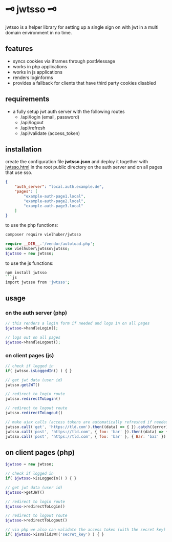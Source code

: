# 🗝️ jwtsso 🗝️

jwtsso is a helper library for setting up a single sign on with jwt in a multi domain environment in no time.

## features

- syncs cookies via iframes through postMessage
- works in php applications
- works in js applications
- renders loginforms
- provides a fallback for clients that have third party cookies disabled

## requirements

- a fully setup jwt auth server with the following routes
  - /api/login (email, password)
  - /api/logout
  - /api/refresh
  - /api/validate (access_token)

## installation

create the configuration file **jwtsso.json** and deploy it together with [jwtsso.html](https://github.com/vielhuber/jwtsso/blob/master/jwtsso.html) in the root public directory on the auth server and on all pages that use sso.

```json
{
    "auth_server": "local.auth.example.de",
    "pages": [
        "example-auth-page1.local",
        "example-auth-page2.local",
        "example-auth-page3.local"
    ]
}
```

to use the php functions:
```bash
composer require vielhuber/jwtsso
```
```php
require __DIR__.'/vendor/autoload.php';
use vielhuber\jwtsso\jwtsso;
$jwtsso = new jwtsso;
```

to use the js functions:
```bash
npm install jwtsso
```js
import jwtsso from 'jwtsso';
```

## usage

### on the auth server (php)
```php
// this renders a login form if needed and logs in on all pages
$jwtsso->handleLogin();

// logs out on all pages
$jwtsso->handleLogout();
```

### on client pages (js)
```js
// check if logged in
if( jwtsso.isLoggedIn() ) { }

// get jwt data (user id)
jwtsso.getJWT()

// redirect to login route
jwtsso.redirectToLogin()

// redirect to logout route
jwtsso.redirectToLogout()

// make ajax calls (access tokens are automatically refreshed if needed)
jwtsso.call('get', 'https://tld.com').then((data) => { }).catch((error) => { })
jwtsso.call('post', 'https://tld.com', { foo: 'bar' }).then((data) => { }).catch((error) => { })
jwtsso.call('post', 'https://tld.com', { foo: 'bar' }, { Bar: 'baz' }).then((data) => { }).catch((error) => { })
```

## on client pages (php)
```php
$jwtsso = new jwtsso;

// check if logged in
if( $jwtsso->isLoggedIn() ) { }

// get jwt data (user id)
$jwtsso->getJWT()

// redirect to login route
$jwtsso->redirectToLogin()

// redirect to logout route
$jwtsso->redirectToLogout()

// via php we also can validate the access token (with the secret key)
if( $jwtsso->isValidJWT('secret_key') ) { }
```